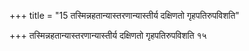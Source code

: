 +++
title = "15 तस्मिन्नहतान्यास्तरणान्यास्तीर्य दक्षिणतो गृहपतिरुपविशति"

+++
तस्मिन्नहतान्यास्तरणान्यास्तीर्य दक्षिणतो गृहपतिरुपविशति १५